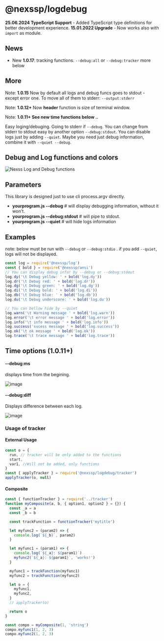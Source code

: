 # @nexssp/logdebug

**25.06.2024 TypeScript Support** - Added TypeScript type definitions for better development experience.
**15.01.2022 Upgrade** - Now works also with `import` as module.

## News

- New **1.0.17**: tracking functions. `--debug:all` or `--debug:tracker` more below

## More

Note: **1.0.15** Now by default all logs and debug funcs goes to stdout - except error one. To move all of them to stderr: `--output:stderr`

Note: **1.0.12+**
Now **header** function is size of terminal window.

Note: **1.0.11+ See new time functions below ..**

Easy loging/debuging. Going to stderr if `--debug`. You can change from stderr to stdout easy by another option `--debug:stdout`. You can disable logs just by adding `--quiet`. Maybe you need just debug information, combine it with `--quiet --debug`.

## Debug and Log functions and colors

![Nexss Log and Debug functions](https://user-images.githubusercontent.com/53263666/117049034-f4530f00-ad13-11eb-95f1-a4d80e42ec7d.png)

## Parameters

This library is designed just to use cli process.argv directly.

- **yourprogram.js --debug** # will display debugging information, without it won't.
- **yourprogram.js --debug:stdout** # will pipe to stdout.
- **yourprogram.js --quiet** # will hide logs information

## Examples

note: below must be run with `--debug` or `--debug:stdio` . if you add `--quiet`, logs will not be displayed.

```js
const log = require('@nexssp/log')
const { bold } = require('@nexssp/ansi')
// You can display debug infor by --debug or --debug:stdout
log.dy('\t Debug yellow: ' + bold('log.dy'))
log.dr('\t Debug red: ' + bold('log.dr'))
log.dg('\t Debug green: ' + bold('log.dg'))
log.di('\t Debug bold: ' + bold('log.di'))
log.db('\t Debug blue: ' + bold('log.db'))
log.du('\t Debug underscore: ' + bold('log.du'))

// You can bellow hide by --quiet
log.warn('\t Warning message ' + bold('log.warn'))
log.error('\t error message ' + bold('log.error'))
log.info('\t info message ' + bold('log.info'))
log.success('sucess message ' + bold('log.success'))
log.ok('\t ok message ' + bold('log.ok'))
log.trace('\t trace message ' + bold('log.trace'))
```

## Time options (1.0.11+)

#### --debug:ms

displays time from the begining.

![image](https://user-images.githubusercontent.com/8799218/96580565-c60e6480-12d8-11eb-82d0-e86516016299.png)

#### --debug:diff

Displays difference between each log.

![image](https://user-images.githubusercontent.com/8799218/96580751-0b329680-12d9-11eb-888a-14c2ce2b9dc1.png)

### Usage of tracker

#### External Usage

```js
const o = {
  run, // tracker will be only added to the functions
  start,
  var1, //Will not be added, only functions
}
const { applyTracker } = require('@nexssp/logdebug/tracker')
applyTracker(o, null)
```

#### Composite

```js
const { functionTracker } = require('../tracker')
function myComposite(a, b, { option1, option2 } = {}) {
  const _a = a
  const _b = b

  const trackFunction = functionTracker('mytitle')

  let myfunc2 = (param2) => {
    console.log(`${_b}`, param2)
  }

  let myfunc1 = (param1) => {
    console.log(`${_a}: ${param1}`)
    myfunc2(`${_a}: ${param1}`, 'works!')
  }

  myfunc1 = trackFunction(myfunc1)
  myfunc2 = trackFunction(myfunc2)

  let o = {
    myfunc1,
    myfunc2,
  }
  // applyTracker(o)

  return o
}

const compo = myComposite(1, 'string')
compo.myfunc1(1, 2, 3)
compo.myfunc2(1, 2, 3)
```

